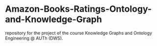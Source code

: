 # Amazon-Books-Ratings-Ontology-and-Knowledge-Graph
repository for the project of the course Knowledge Graphs and Ontology Engineering @ AUTh (DWS).
